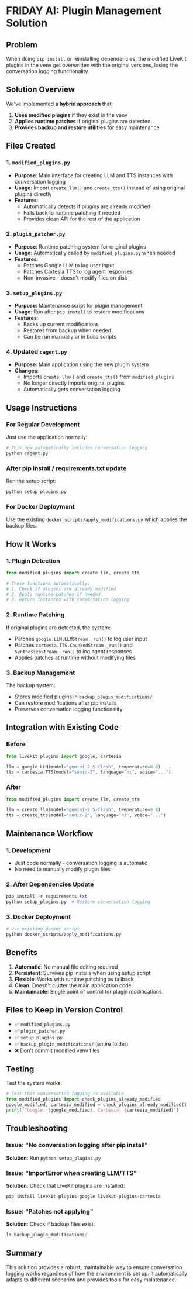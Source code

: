 # FRIDAY AI: Plugin Management Solution

## Problem
When doing `pip install` or reinstalling dependencies, the modified LiveKit plugins in the venv get overwritten with the original versions, losing the conversation logging functionality.

## Solution Overview
We've implemented a **hybrid approach** that:
1. **Uses modified plugins** if they exist in the venv
2. **Applies runtime patches** if original plugins are detected
3. **Provides backup and restore utilities** for easy maintenance

## Files Created

### 1. `modified_plugins.py`
- **Purpose**: Main interface for creating LLM and TTS instances with conversation logging
- **Usage**: Import `create_llm()` and `create_tts()` instead of using original plugins directly
- **Features**: 
  - Automatically detects if plugins are already modified
  - Falls back to runtime patching if needed
  - Provides clean API for the rest of the application

### 2. `plugin_patcher.py`
- **Purpose**: Runtime patching system for original plugins
- **Usage**: Automatically called by `modified_plugins.py` when needed
- **Features**:
  - Patches Google LLM to log user input
  - Patches Cartesia TTS to log agent responses
  - Non-invasive - doesn't modify files on disk

### 3. `setup_plugins.py`
- **Purpose**: Maintenance script for plugin management
- **Usage**: Run after `pip install` to restore modifications
- **Features**:
  - Backs up current modifications
  - Restores from backup when needed
  - Can be run manually or in build scripts

### 4. Updated `cagent.py`
- **Purpose**: Main application using the new plugin system
- **Changes**: 
  - Imports `create_llm()` and `create_tts()` from `modified_plugins`
  - No longer directly imports original plugins
  - Automatically gets conversation logging

## Usage Instructions

### For Regular Development
Just use the application normally:
```python
# This now automatically includes conversation logging
python cagent.py
```

### After pip install / requirements.txt update
Run the setup script:
```powershell
python setup_plugins.py
```

### For Docker Deployment
Use the existing `docker_scripts/apply_modifications.py` which applies the backup files.

## How It Works

### 1. Plugin Detection
```python
from modified_plugins import create_llm, create_tts

# These functions automatically:
# 1. Check if plugins are already modified
# 2. Apply runtime patches if needed
# 3. Return instances with conversation logging
```

### 2. Runtime Patching
If original plugins are detected, the system:
- Patches `google.LLM.LLMStream._run()` to log user input
- Patches `cartesia.TTS.ChunkedStream._run()` and `SynthesizeStream._run()` to log agent responses
- Applies patches at runtime without modifying files

### 3. Backup Management
The backup system:
- Stores modified plugins in `backup_plugin_modifications/`
- Can restore modifications after pip installs
- Preserves conversation logging functionality

## Integration with Existing Code

### Before
```python
from livekit.plugins import google, cartesia

llm = google.LLM(model="gemini-2.5-flash", temperature=0.8)
tts = cartesia.TTS(model="sonic-2", language="hi", voice="...")
```

### After
```python
from modified_plugins import create_llm, create_tts

llm = create_llm(model="gemini-2.5-flash", temperature=0.8)
tts = create_tts(model="sonic-2", language="hi", voice="...")
```

## Maintenance Workflow

### 1. Development
- Just code normally - conversation logging is automatic
- No need to manually modify plugin files

### 2. After Dependencies Update
```powershell
pip install -r requirements.txt
python setup_plugins.py  # Restore conversation logging
```

### 3. Docker Deployment
```bash
# Use existing docker script
python docker_scripts/apply_modifications.py
```

## Benefits

1. **Automatic**: No manual file editing required
2. **Persistent**: Survives pip installs when using setup script
3. **Flexible**: Works with runtime patching as fallback
4. **Clean**: Doesn't clutter the main application code
5. **Maintainable**: Single point of control for plugin modifications

## Files to Keep in Version Control

- ✅ `modified_plugins.py`
- ✅ `plugin_patcher.py` 
- ✅ `setup_plugins.py`
- ✅ `backup_plugin_modifications/` (entire folder)
- ❌ Don't commit modified venv files

## Testing

Test the system works:
```python
# Test that conversation logging is available
from modified_plugins import check_plugins_already_modified
google_modified, cartesia_modified = check_plugins_already_modified()
print(f"Google: {google_modified}, Cartesia: {cartesia_modified}")
```

## Troubleshooting

### Issue: "No conversation logging after pip install"
**Solution**: Run `python setup_plugins.py`

### Issue: "ImportError when creating LLM/TTS"
**Solution**: Check that LiveKit plugins are installed:
```powershell
pip install livekit-plugins-google livekit-plugins-cartesia
```

### Issue: "Patches not applying"
**Solution**: Check if backup files exist:
```python
ls backup_plugin_modifications/
```

## Summary

This solution provides a robust, maintainable way to ensure conversation logging works regardless of how the environment is set up. It automatically adapts to different scenarios and provides tools for easy maintenance.